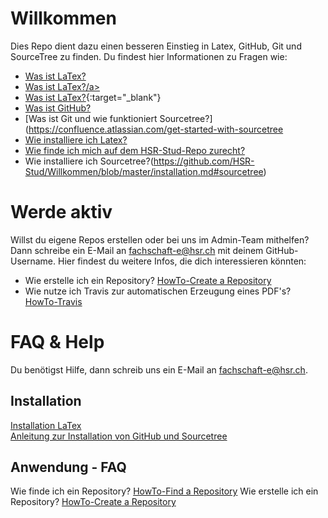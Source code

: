# Willkommen
Dies Repo dient dazu einen besseren Einstieg in Latex, GitHub, Git und SourceTree zu finden. 
Du findest hier Informationen zu Fragen wie:
- [Was ist LaTex?](https://praxistipps.chip.de/was-ist-latex-einfach-erklaert_48193)
- <a href="https://praxistipps.chip.de/was-ist-latex-einfach-erklaert_48193" target="_blank">Was ist LaTex?/a>
 - [Was ist LaTex?](https://praxistipps.chip.de/was-ist-latex-einfach-erklaert_48193){:target="_blank"}
- [Was ist GitHub?](https://t3n.de/news/eigentlich-github-472886/)  
- [Was ist Git und wie funktioniert Sourcetree?](https://confluence.atlassian.com/get-started-with-sourcetree
- [Wie installiere ich Latex?](https://github.com/HSR-Stud/Willkommen/blob/master/installation.md#latex) 
- [Wie finde ich mich auf dem HSR-Stud-Repo zurecht?](https://github.com/HSR-Stud/Willkommen/blob/master/HowTo-Find%20a%20Repository.md#how-to-find-a-repository) 
- Wie installiere ich Sourcetree?(https://github.com/HSR-Stud/Willkommen/blob/master/installation.md#sourcetree)

# Werde aktiv
Willst du eigene Repos erstellen oder bei uns im Admin-Team mithelfen? 
Dann schreibe ein E-Mail an fachschaft-e@hsr.ch mit deinem GitHub-Username.
Hier findest du weitere Infos, die dich interessieren könnten:
-  Wie erstelle ich ein Repository? [HowTo-Create a Repository](https://github.com/HSR-Stud/Willkommen/blob/master/HowTo-Create%20a%20Repository.md#create-a-repository)
- Wie nutze ich Travis zur automatischen Erzeugung eines PDF's? [HowTo-Travis](https://github.com/HSR-Stud/Willkommen/blob/master/HowTo-Travis.md#travis)

# FAQ & Help
Du benötigst Hilfe, dann schreib uns ein E-Mail an fachschaft-e@hsr.ch.

## Installation
[Installation LaTex](https://github.com/HSR-Stud/Willkommen/blob/master/installation.md#latex)  
[Anleitung zur Installation von GitHub und Sourcetree](https://github.com/HSR-Stud/Willkommen/blob/master/installation.md#sourcetree)
## Anwendung - FAQ
Wie finde ich ein Repository? [HowTo-Find a Repository](https://github.com/HSR-Stud/Willkommen/blob/master/HowTo-Find%20a%20Repository.md#how-to-find-a-repository)
Wie erstelle ich ein Repository? [HowTo-Create a Repository](https://github.com/HSR-Stud/Willkommen/blob/master/HowTo-Create%20a%20Repository.md#create-a-repository)

